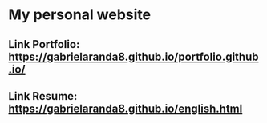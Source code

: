 # My personal website
## Link Portfolio: https://gabrielaranda8.github.io/portfolio.github.io/
## Link Resume: https://gabrielaranda8.github.io/english.html

